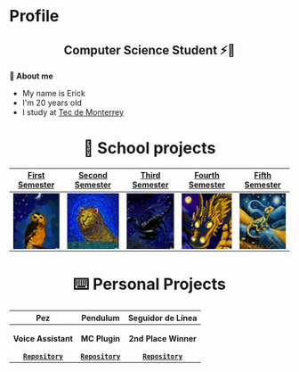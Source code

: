 <br>

# **Profile**

<h2 align=center>Computer Science Student ⚡💙 </h2>

**🔱 About me**

- My name is Erick
- I'm 20 years old
- I study at [Tec de Monterrey](https://tec.mx/)

<h1 align=center><b>📕 School projects</h1>

<div align="center"> 

|<a href="https://github.com/ErickinSegura/primer-semestre" target="_blank">**First Semester**</a> |                                                     <a href="https://github.com/ErickinSegura/segundo-semestre" target="_blank">**Second  Semester**</a>|                                                     <a href="https://github.com/ErickinSegura/tercer-semestre" target="_blank">**Third  Semester**</a>|                                                       <a href="https://github.com/ErickinSegura/cuarto-semestre" target="_blank">**Fourth  Semester**</a>|                                                       <a href="https://github.com/ErickinSegura/quinto-semestre" target="_blank">**Fifth  Semester**</a>|
|:---:|:---:|:---:|:---:|:---:|
|<img align='center' src='https://github.com/ErickinSegura/ErickinSegura/blob/master/src/buho1ero.png?raw=true' width="100px"  height='100px'>|          <img align='center' src='https://github.com/ErickinSegura/ErickinSegura/blob/master/src/leon2do.png?raw=true' width="100px"  height='100px'>  |          <img align='center' src='https://github.com/ErickinSegura/ErickinSegura/blob/master/src/alacran3ero.png' width="100px"  height='100px'> |               <img align='center' src='https://github.com/ErickinSegura/ErickinSegura/blob/master/src/drago4to.png' width="100px"  height='100px'> |               <img align='center' src='https://github.com/ErickinSegura/ErickinSegura/blob/master/src/gecko5to.jpg' width="100px"  height='100px'> |

</div>


<h1 align=center><b>⌨️ Personal Projects</h1>
<div align="center"> 

|**Pez**|**Pendulum**|**Seguidor de Línea**|
|:---:|:---:|:---:|
|<p>Voice Assistant</p> <a href="https://github.com/ErickinSegura/asistente-pez" target="_blank">`Repository`</a>|                                         <p>MC Plugin</p> <a href="https://github.com/ErickinSegura/pendulum" target="_blank">`Repository`</a>|                                          <p>2nd Place Winner</p> <a href="https://github.com/ErickinSegura/seguidor-de-linea" target="_blank">`Repository`</a>

</div>

